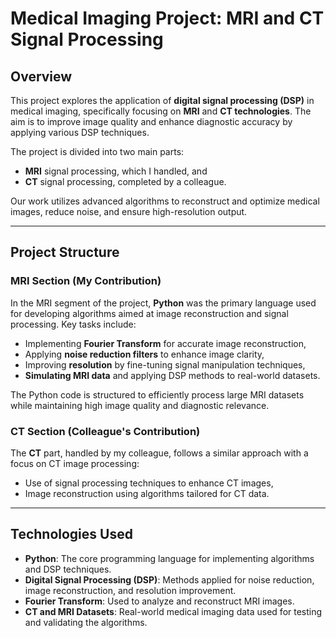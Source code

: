 # **Medical Imaging Project: MRI and CT Signal Processing**

## **Overview**
This project explores the application of **digital signal processing (DSP)** in medical imaging, specifically focusing on **MRI** and **CT technologies**. The aim is to improve image quality and enhance diagnostic accuracy by applying various DSP techniques.

The project is divided into two main parts:
- **MRI** signal processing, which I handled, and
- **CT** signal processing, completed by a colleague.

Our work utilizes advanced algorithms to reconstruct and optimize medical images, reduce noise, and ensure high-resolution output.

---

## **Project Structure**
### **MRI Section** (My Contribution)
In the MRI segment of the project, **Python** was the primary language used for developing algorithms aimed at image reconstruction and signal processing. Key tasks include:
- Implementing **Fourier Transform** for accurate image reconstruction,
- Applying **noise reduction filters** to enhance image clarity,
- Improving **resolution** by fine-tuning signal manipulation techniques,
- **Simulating MRI data** and applying DSP methods to real-world datasets.

The Python code is structured to efficiently process large MRI datasets while maintaining high image quality and diagnostic relevance.

### **CT Section** (Colleague's Contribution)
The **CT** part, handled by my colleague, follows a similar approach with a focus on CT image processing:
- Use of signal processing techniques to enhance CT images,
- Image reconstruction using algorithms tailored for CT data.

---

## **Technologies Used**
- **Python**: The core programming language for implementing algorithms and DSP techniques.
- **Digital Signal Processing (DSP)**: Methods applied for noise reduction, image reconstruction, and resolution improvement.
- **Fourier Transform**: Used to analyze and reconstruct MRI images.
- **CT and MRI Datasets**: Real-world medical imaging data used for testing and validating the algorithms.
